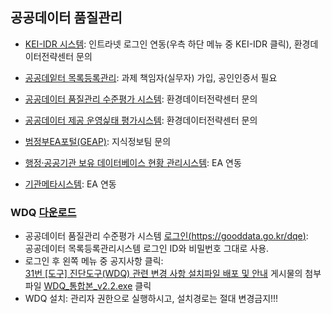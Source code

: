 ## 공공데이터 품질관리
- [KEI-IDR 시스템](http://idr.kei.re.kr:8080/): 인트라넷 로그인 연동(우측 하단 메뉴 중 KEI-IDR 클릭), 환경데이터전략센터 문의  
- [공공데잍터 목록등록관리](https://all.data.go.kr/): 과제 책임자(실무자) 가입, 공인인증서 필요
- [공공데이터 품질관리 수준평가 시스템](https://gooddata.go.kr/dqe/): 환경데이터전략센터 문의  
- [공공데이터 제공 운영싩태 평가시스템](https://gooddata.go.kr/dse/account/login): 환경데이터전략센터 문의  
    
- [범정부EA포털(GEAP)](https://www.geap.go.kr/real/): 지식정보팀 문의  
- [행정·공공기관 보유 데이터베이스 현황 관리시스템](https://gooddata.go.kr/qtyeval/login.do): EA 연동
- [기관메타시스템](https://public.meta.go.kr/gdp): EA 연동
### WDQ [다운로드](https://gooddata.go.kr/dqe/files/attachments/4344)
- 공공데이터 품질관리 수준평가 시스템 [로그인(https://gooddata.go.kr/dqe)](https://gooddata.go.kr/dqe/account/login):<br/> 공공데이터 목록등록관리시스템 로그인 ID와 비밀번호 그대로 사용.
- 로그인 후 왼쪽 메뉴 중 공지사항 클릭:<br/> [31번 [도구] 진단도구(WDQ) 관련 변경 사항 설치파일 배포 및 안내](https://gooddata.go.kr/dqe/commons/841) 게시물의 첨부파일 [WDQ_통합본_v2.2.exe](https://gooddata.go.kr/dqe/files/attachments/4344) 클릭
- WDQ 설치: 관리자 권한으로 실행하시고, 설치경로는 절대 변경금지!!!

